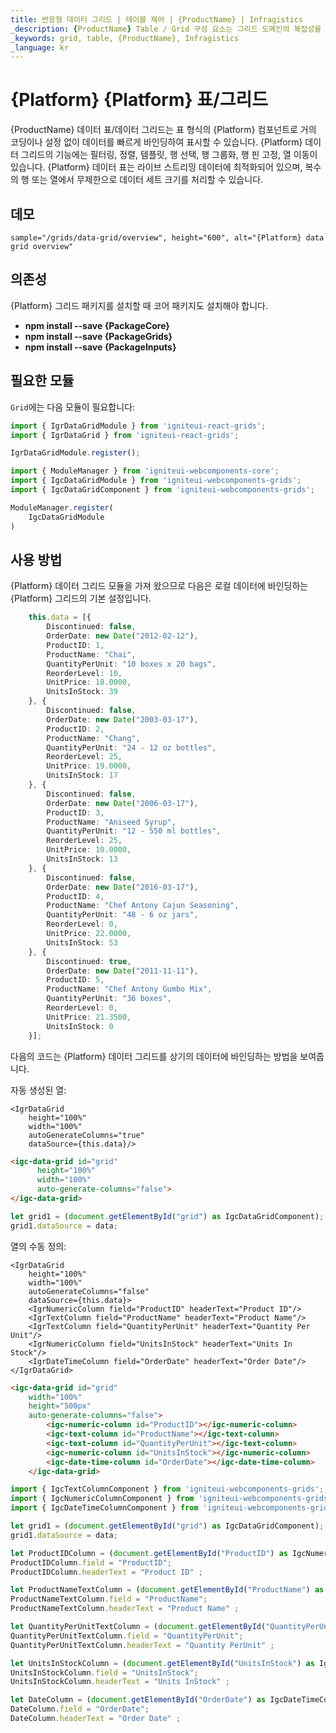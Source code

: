 ```yaml
---
title: 반응형 데이터 그리드 | 테이블 제어 | {ProductName} | Infragistics
_description: {ProductName} Table / Grid 구성 요소는 그리드 도메인의 복잡성을 관리 가능한 API로 단순화하여 사용자가 데이터 컬렉션을 바인딩 할 수 있도록합니다.
_keywords: grid, table, {ProductName}, Infragistics
_language: kr
---
```

# {Platform} {Platform} 표/그리드

{ProductName} 데이터 표/데이터 그리드는 표 형식의 {Platform} 컴포넌트로 거의 코딩이나 설정 없이 데이터를 빠르게 바인딩하여 표시할 수 있습니다. {Platform} 데이터 그리드의 기능에는 필터링, 정렬, 템플릿, 행 선택, 행 그룹화, 행 핀 고정, 열 이동이 있습니다.  {Platform} 데이터 표는 라이브 스트리밍 데이터에 최적화되어 있으며, 복수의 행 또는 열에서 무제한으로 데이터 세트 크기를 처리할 수 있습니다.

## 데모


`sample="/grids/data-grid/overview", height="600", alt="{Platform} data grid overview"`


<div class="divider--half"></div>

## 의존성
{Platform} 그리드 패키지를 설치할 때 코어 패키지도 설치해야 합니다.

- **npm install --save {PackageCore}**
- **npm install --save {PackageGrids}**
- **npm install --save {PackageInputs}**

## 필요한 모듈

`Grid`에는 다음 모듈이 필요합니다:


```ts
import { IgrDataGridModule } from 'igniteui-react-grids';
import { IgrDataGrid } from 'igniteui-react-grids';

IgrDataGridModule.register();
```
```ts
import { ModuleManager } from 'igniteui-webcomponents-core';
import { IgcDataGridModule } from 'igniteui-webcomponents-grids';
import { IgcDataGridComponent } from 'igniteui-webcomponents-grids';

ModuleManager.register(
    IgcDataGridModule
)
```
<div class="divider--half"></div>

## 사용 방법
{Platform} 데이터 그리드 모듈을 가져 왔으므로 다음은 로컬 데이터에 바인딩하는 {Platform} 그리드의 기본 설정입니다.

```ts
    this.data = [{
        Discontinued: false,
        OrderDate: new Date("2012-02-12"),
        ProductID: 1,
        ProductName: "Chai",
        QuantityPerUnit: "10 boxes x 20 bags",
        ReorderLevel: 10,
        UnitPrice: 18.0000,
        UnitsInStock: 39
    }, {
        Discontinued: false,
        OrderDate: new Date("2003-03-17"),
        ProductID: 2,
        ProductName: "Chang",
        QuantityPerUnit: "24 - 12 oz bottles",
        ReorderLevel: 25,
        UnitPrice: 19.0000,
        UnitsInStock: 17
    }, {
        Discontinued: false,
        OrderDate: new Date("2006-03-17"),
        ProductID: 3,
        ProductName: "Aniseed Syrup",
        QuantityPerUnit: "12 - 550 ml bottles",
        ReorderLevel: 25,
        UnitPrice: 10.0000,
        UnitsInStock: 13
    }, {
        Discontinued: false,
        OrderDate: new Date("2016-03-17"),
        ProductID: 4,
        ProductName: "Chef Antony Cajun Seasoning",
        QuantityPerUnit: "48 - 6 oz jars",
        ReorderLevel: 0,
        UnitPrice: 22.0000,
        UnitsInStock: 53
    }, {
        Discontinued: true,
        OrderDate: new Date("2011-11-11"),
        ProductID: 5,
        ProductName: "Chef Antony Gumbo Mix",
        QuantityPerUnit: "36 boxes",
        ReorderLevel: 0,
        UnitPrice: 21.3500,
        UnitsInStock: 0
    }];

```

다음의 코드는 {Platform} 데이터 그리드를 상기의 데이터에 바인딩하는 방법을 보여줍니다.

자동 생성된 열:
```tsx
<IgrDataGrid
    height="100%"
    width="100%"
    autoGenerateColumns="true"
    dataSource={this.data}/>
```
```html
<igc-data-grid id="grid"
      height="100%"
      width="100%"
      auto-generate-columns="false">
</igc-data-grid>
```

```ts
let grid1 = (document.getElementById("grid") as IgcDataGridComponent);
grid1.dataSource = data;
```

열의 수동 정의:
```tsx
<IgrDataGrid
    height="100%"
    width="100%"
    autoGenerateColumns="false"
    dataSource={this.data}>
    <IgrNumericColumn field="ProductID" headerText="Product ID"/>
    <IgrTextColumn field="ProductName" headerText="Product Name"/>
    <IgrTextColumn field="QuantityPerUnit" headerText="Quantity Per Unit"/>
    <IgrNumericColumn field="UnitsInStock" headerText="Units In Stock"/>
    <IgrDateTimeColumn field="OrderDate" headerText="Order Date"/>
</IgrDataGrid>
```

```html
<igc-data-grid id="grid"
    width="100%"
    height="500px"
    auto-generate-columns="false">
        <igc-numeric-column id="ProductID"></igc-numeric-column>
        <igc-text-column id="ProductName"></igc-text-column>
        <igc-text-column id="QuantityPerUnit"></igc-text-column>
        <igc-numeric-column id="UnitsInStock"></igc-numeric-column>
        <igc-date-time-column id="OrderDate"></igc-date-time-column>
    </igc-data-grid>
```

```ts
import { IgcTextColumnComponent } from 'igniteui-webcomponents-grids';
import { IgcNumericColumnComponent } from 'igniteui-webcomponents-grids';
import { IgcDateTimeColumnComponent } from 'igniteui-webcomponents-grids';

let grid1 = (document.getElementById("grid") as IgcDataGridComponent);
grid1.dataSource = data;

let ProductIDColumn = (document.getElementById("ProductID") as IgcNumericColumnComponent);
ProductIDColumn.field = "ProductID";
ProductIDColumn.headerText = "Product ID" ;

let ProductNameTextColumn = (document.getElementById("ProductName") as IgcTextColumnComponent);
ProductNameTextColumn.field = "ProductName";
ProductNameTextColumn.headerText = "Product Name" ;

let QuantityPerUnitTextColumn = (document.getElementById("QuantityPerUnit") as IgcTextColumnComponent);
QuantityPerUnitTextColumn.field = "QuantityPerUnit";
QuantityPerUnitTextColumn.headerText = "Quantity PerUnit" ;

let UnitsInStockColumn = (document.getElementById("UnitsInStock") as IgcNumericColumnComponent);
UnitsInStockColumn.field = "UnitsInStock";
UnitsInStockColumn.headerText = "Units InStock" ;

let DateColumn = (document.getElementById("OrderDate") as IgcDateTimeColumnComponent);
DateColumn.field = "OrderDate";
DateColumn.headerText = "Order Date" ;
```